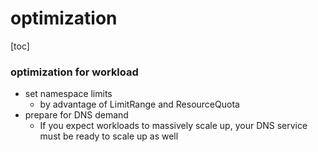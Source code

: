 # optimization

[toc]

### optimization for workload

* set namespace limits
  * by advantage of LimitRange and ResourceQuota
* prepare for DNS demand
  * If you expect workloads to massively scale up, your DNS service must be ready to scale up as well
